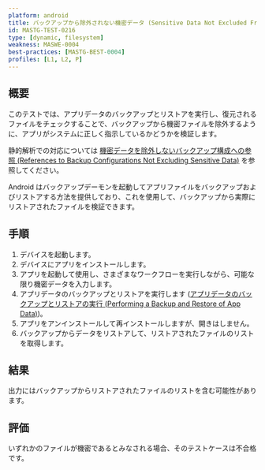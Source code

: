 ```yaml
---
platform: android
title: バックアップから除外されない機密データ (Sensitive Data Not Excluded From Backup)
id: MASTG-TEST-0216
type: [dynamic, filesystem]
weakness: MASWE-0004
best-practices: [MASTG-BEST-0004]
profiles: [L1, L2, P]
---
```


## 概要

このテストでは、アプリデータのバックアップとリストアを実行し、復元されるファイルをチェックすることで、バックアップから機密ファイルを除外するように、アプリがシステムに正しく指示しているかどうかを検証します。

静的解析での対応については [機密データを除外しないバックアップ構成への参照 (References to Backup Configurations Not Excluding Sensitive Data)](MASTG-TEST-0262.md) を参照してください。

Android はバックアップデーモンを起動してアプリファイルをバックアップおよびリストアする方法を提供しており、これを使用して、バックアップから実際にリストアされたファイルを検証できます。

## 手順

1. デバイスを起動します。
2. デバイスにアプリをインストールします。
3. アプリを起動して使用し、さまざまなワークフローを実行しながら、可能な限り機密データを入力します。
4. アプリデータのバックアップとリストアを実行します ([アプリデータのバックアップとリストアの実行 (Performing a Backup and Restore of App Data)](../../../techniques/android/MASTG-TECH-0128.md))。
5. アプリをアンインストールして再インストールしますが、開きはしません。
6. バックアップからデータをリストアして、リストアされたファイルのリストを取得します。

## 結果

出力にはバックアップからリストアされたファイルのリストを含む可能性があります。

## 評価

いずれかのファイルが機密であるとみなされる場合、そのテストケースは不合格です。
